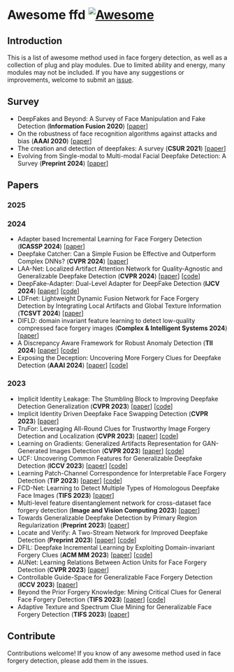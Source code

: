 # Awesome ffd [![Awesome](https://awesome.re/badge.svg)](https://awesome.re)


## Introduction

This is a list of awesome method used in face forgery detection, as well as a collection of plug and play modules. Due to limited ability and energy, many modules may not be included. If you have any suggestions or improvements, welcome to submit an [issue](https://github.com/chessxu/awesome-ffd/issues).

## Survey
<!-- - XXX survey (**XX journal or conference**) [[paper](link)] -->
- DeepFakes and Beyond: A Survey of Face Manipulation and Fake Detection (**Information Fusion 2020**) [[paper](https://arxiv.org/pdf/2001.00179v1)]
- On the robustness of face recognition algorithms against attacks and bias (**AAAI 2020**) [[paper](https://arxiv.org/abs/2002.02942)]
- The creation and detection of deepfakes: A survey (**CSUR 2021**) [[paper](https://dl.acm.org/doi/10.1145/3425780)]
- Evolving from Single-modal to Multi-modal Facial Deepfake Detection: A Survey (**Preprint 2024**) [[paper](https://arxiv.org/abs/2406.06965)]




## Papers

### 2025



### 2024
<!--  - XXX (**XX**) [[paper](XX)] [[code](XXX)] -->
- Adapter based Incremental Learning for Face Forgery Detection (**ICASSP 2024**) [[paper](https://ieeexplore.ieee.org/abstract/document/10446543)]
- Deepfake Catcher: Can a Simple Fusion be Effective and Outperform Complex DNNs? (**CVPR 2024**) [[paper](https://ieeexplore.ieee.org/document/10678396)]
- LAA-Net: Localized Artifact Attention Network for Quality-Agnostic and Generalizable Deepfake Detection (**CVPR 2024**) [[paper](https://arxiv.org/pdf/2401.13856)] [[code](https://github.com/10Ring/LAA-Net)]
- DeepFake-Adapter: Dual-Level Adapter for DeepFake Detection (**IJCV 2024**) [[paper](https://arxiv.org/pdf/2306.00863v1)] [[code](https://github.com/rshaojimmy/deepfake-adapter)]
- LDFnet: Lightweight Dynamic Fusion Network for Face Forgery Detection by Integrating Local Artifacts and Global Texture Information (**TCSVT 2024**) [[paper](https://ieeexplore.ieee.org/document/10163252)]
- DIFLD: domain invariant feature learning to detect low-quality compressed face forgery images (**Complex & Intelligent Systems 2024**) [[paper](https://link.springer.com/article/10.1007/s40747-023-01160-x)]
- A Discrepancy Aware Framework for Robust Anomaly Detection (**TII 2024**) [[paper](https://ieeexplore.ieee.org/document/10272031)] [[code](https://github.com/caiyuxuan1120/DAF)]
- Exposing the Deception: Uncovering More Forgery Clues for Deepfake Detection (**AAAI 2024**) [[paper](https://arxiv.org/pdf/2403.01786)] [[code](https://github.com/QingyuLiu/Exposing-the-Deception)]




### 2023
- Implicit Identity Leakage: The Stumbling Block to Improving Deepfake Detection Generalization (**CVPR 2023**) [[paper](https://ieeexplore.ieee.org/stamp/stamp.jsp?tp=&arnumber=10204669)] [[code](https://github.com/megvii-research/CADDM)]
- Implicit Identity Driven Deepfake Face Swapping Detection (**CVPR 2023**) [[paper](https://openaccess.thecvf.com/content/CVPR2023/papers/Huang_Implicit_Identity_Driven_Deepfake_Face_Swapping_Detection_CVPR_2023_paper.pdf)]
- TruFor: Leveraging All-Round Clues for Trustworthy Image Forgery Detection and Localization (**CVPR 2023**) [[paper](https://ieeexplore.ieee.org/abstract/document/10205460)] [[code](https://grip-unina.github.io/TruFor/)]
- Learning on Gradients: Generalized Artifacts Representation for GAN-Generated Images Detection (**CVPR 2023**) [[paper](https://ieeexplore.ieee.org/document/10203908)] [[code](https://github.com/chuangchuangtan/LGrad)]
- UCF: Uncovering Common Features for Generalizable Deepfake Detection (**ICCV 2023**) [[paper](https://arxiv.org/pdf/2304.13949v1)] [[code](https://github.com/SCLBD/DeepfakeBench)]
- Learning Patch-Channel Correspondence for Interpretable Face Forgery Detection (**TIP 2023**) [[paper](https://ieeexplore.ieee.org/document/10050168)] [[code](https://github.com/Jae35/IFFD)]
- FCD-Net: Learning to Detect Multiple Types of Homologous Deepfake Face Images (**TIFS 2023**) [[paper](https://ieeexplore.ieee.org/document/10106503)]
- Multi-level feature disentanglement network for cross-dataset face forgery detection (**Image and Vision Computing 2023**) [[paper](https://www.sciencedirect.com/science/article/pii/S0262885623000604)]
- Towards Generalizable Deepfake Detection by Primary Region Regularization (**Preprint 2023**) [[paper](https://arxiv.org/abs/2307.12534)]
- Locate and Verify: A Two-Stream Network for Improved Deepfake Detection (**Preprint 2023**) [[paper](https://arxiv.org/pdf/2309.11131)] [[code](https://github.com/sccsok/Locate-and-Verify)]
- DFIL: Deepfake Incremental Learning by Exploiting Domain-invariant Forgery Clues (**ACM MM 2023**) [[paper](https://arxiv.org/pdf/2309.09526)] [[code](https://github.com/DeepFakeIL/DFIL)]
- AUNet: Learning Relations Between Action Units for Face Forgery Detection (**CVPR 2023**) [[paper](https://openaccess.thecvf.com/content/CVPR2023/papers/Bai_AUNet_Learning_Relations_Between_Action_Units_for_Face_Forgery_Detection_CVPR_2023_paper.pdf)]
- Controllable Guide-Space for Generalizable Face Forgery Detection (**ICCV 2023**) [[paper](https://openaccess.thecvf.com/content/ICCV2023/papers/Guo_Controllable_Guide-Space_for_Generalizable_Face_Forgery_Detection_ICCV_2023_paper.pdf)]
- Beyond the Prior Forgery Knowledge: Mining Critical Clues for General Face Forgery Detection (**TIFS 2023**) [[paper](https://ieeexplore.ieee.org/abstract/document/10315169)] [[code](https://github.com/LoveSiameseCat/CFM)]
- Adaptive Texture and Spectrum Clue Mining for Generalizable Face Forgery Detection (**TIFS 2023**) [[paper](https://ieeexplore.ieee.org/abstract/document/10315169)]



## Contribute

Contributions welcome! If you know of any awesome method used in face forgery detection, please add them in the issues.
